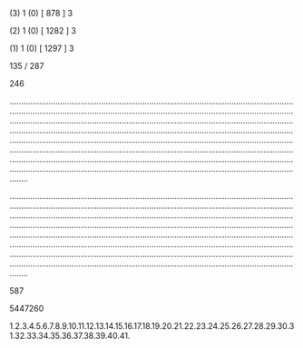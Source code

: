 (3) 1 (0) [ 878 ] 3 


(2) 1 (0) [ 1282 ] 3 


(1) 1 (0) [ 1297 ] 3 


135 / 287 


246 


........................................................................................................................................................................................................................................................................................................................................................................................................................................................................................................................................................................................................................................................................................................................................................................................................................................................................................................................................................................................................................................ 


 


........................................................................................................................................................................................................................................................................................................................................................................................................................................................................................................................................................................................................................................................................................................................................................................................................................................................................................................................................................................................................................................ 


 


587 


5447260 


1.2.3.4.5.6.7.8.9.10.11.12.13.14.15.16.17.18.19.20.21.22.23.24.25.26.27.28.29.30.31.32.33.34.35.36.37.38.39.40.41. 

